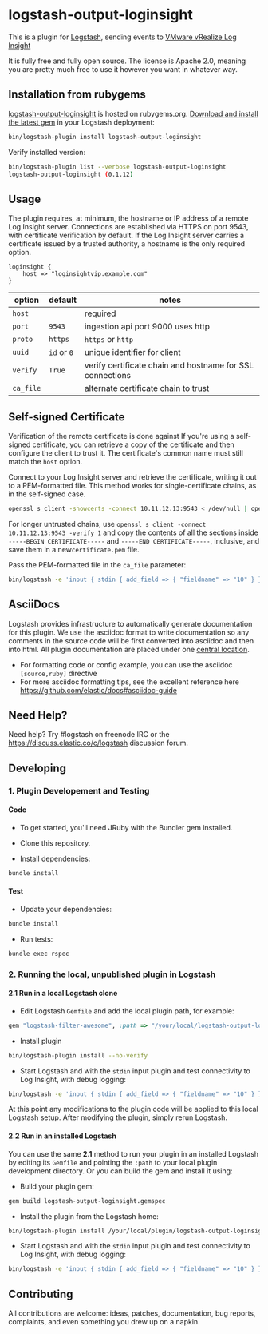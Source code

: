 # logstash-output-loginsight

This is a plugin for [Logstash](https://github.com/elastic/logstash), sending events to [VMware vRealize Log Insight](https://www.vmware.com/support/pubs/log-insight-pubs.html)

It is fully free and fully open source. The license is Apache 2.0, meaning you are pretty much free to use it however you want in whatever way.

## Installation from rubygems

[logstash-output-loginsight](http://rubygems.org/gems/logstash-output-loginsight) is hosted on rubygems.org. [Download and install the latest gem](https://www.elastic.co/guide/en/logstash/current/working-with-plugins.html) in your Logstash deployment:

```sh
bin/logstash-plugin install logstash-output-loginsight
```

Verify installed version:
```sh
bin/logstash-plugin list --verbose logstash-output-loginsight
logstash-output-loginsight (0.1.12)
```

## Usage

The plugin requires, at minimum, the hostname or IP address of a remote Log Insight server. Connections are established via HTTPS on port 9543, with certificate verification by default. If the Log Insight server carries a certificate issued by a trusted authority, a hostname is the only required option.

```
loginsight {
    host => "loginsightvip.example.com"
}
```

| option | default | notes |
| --- | --- | --- |
| `host`  |       | required |
| `port`  | `9543`  | ingestion api port 9000 uses http |
| `proto` | `https` | `https` or `http` |
| `uuid`  | `id` or `0` | unique identifier for client |
| `verify` | `True` | verify certificate chain and hostname for SSL connections |
| `ca_file` |       | alternate certificate chain to trust |

## Self-signed Certificate

Verification of the remote certificate is done against If you're using a self-signed certificate, you can retrieve a copy of the certificate and then configure the client to trust it. The certificate's common name must still match the `host` option.

Connect to your Log Insight server and retrieve the certificate, writing it out to a PEM-formatted file. This method works for single-certificate chains, as in the self-signed case.
```sh
openssl s_client -showcerts -connect 10.11.12.13:9543 < /dev/null | openssl x509 -outform PEM > certificate.pem
```

For longer untrusted chains, use `openssl s_client -connect 10.11.12.13:9543 -verify 1` and copy the contents of all the sections inside `-----BEGIN CERTIFICATE-----` and `-----END CERTIFICATE-----`, inclusive, and save them in a new`certificate.pem` file.

Pass the PEM-formatted file in the `ca_file` parameter:

```sh
bin/logstash -e 'input { stdin { add_field => { "fieldname" => "10" } } } output { loginsight { host => ["10.11.12.13"] verify => [true] ca_file => ["/Path to PEM/certificate.pem"] } }' --log.level=debug
```

## AsciiDocs

Logstash provides infrastructure to automatically generate documentation for this plugin. We use the asciidoc format to write documentation so any comments in the source code will be first converted into asciidoc and then into html. All plugin documentation are placed under one [central location](http://www.elastic.co/guide/en/logstash/current/).

- For formatting code or config example, you can use the asciidoc `[source,ruby]` directive
- For more asciidoc formatting tips, see the excellent reference here https://github.com/elastic/docs#asciidoc-guide

## Need Help?

Need help? Try #logstash on freenode IRC or the https://discuss.elastic.co/c/logstash discussion forum.




## Developing

### 1. Plugin Developement and Testing

#### Code
- To get started, you'll need JRuby with the Bundler gem installed.

- Clone this repository.

- Install dependencies:
```sh
bundle install
```

#### Test

- Update your dependencies:
```sh
bundle install
```

- Run tests:
```sh
bundle exec rspec
```

### 2. Running the local, unpublished plugin in Logstash

#### 2.1 Run in a local Logstash clone

- Edit Logstash `Gemfile` and add the local plugin path, for example:
```ruby
gem "logstash-filter-awesome", :path => "/your/local/logstash-output-loginsight"
```
- Install plugin
```sh
bin/logstash-plugin install --no-verify
```
- Start Logstash and with the `stdin` input plugin and test connectivity to Log Insight, with debug logging:
```sh
bin/logstash -e 'input { stdin { add_field => { "fieldname" => "10" } } } output { loginsight { host => ["10.11.12.13"] } }' --log.level=debug
```

At this point any modifications to the plugin code will be applied to this local Logstash setup. After modifying the plugin, simply rerun Logstash.

#### 2.2 Run in an installed Logstash

You can use the same **2.1** method to run your plugin in an installed Logstash by editing its `Gemfile` and pointing the `:path` to your local plugin development directory. Or you can build the gem and install it using:

- Build your plugin gem:
```sh
gem build logstash-output-loginsight.gemspec
```
- Install the plugin from the Logstash home:
```sh
bin/logstash-plugin install /your/local/plugin/logstash-output-loginsight.gem
```
- Start Logstash and with the `stdin` input plugin and test connectivity to Log Insight, with debug logging:
```sh
bin/logstash -e 'input { stdin { add_field => { "fieldname" => "10" } } } output { loginsight { host => ["10.11.12.13"] } }' --log.level=debug
```

## Contributing

All contributions are welcome: ideas, patches, documentation, bug reports, complaints, and even something you drew up on a napkin.
